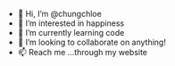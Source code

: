 - 👋 Hi, I’m @chungchloe
- 👀 I’m interested in happiness
- 🌱 I’m currently learning code
- 💞️ I’m looking to collaborate on anything!
- 📫 Reach me ...through my website
